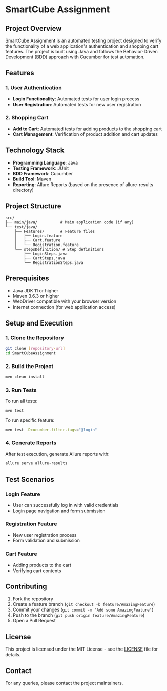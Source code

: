 # SmartCube Assignment

## Project Overview
SmartCube Assignment is an automated testing project designed to verify the functionality of a web application's authentication and shopping cart features. The project is built using Java and follows the Behavior-Driven Development (BDD) approach with Cucumber for test automation.

## Features

### 1. User Authentication
- **Login Functionality**: Automated tests for user login process
- **User Registration**: Automated tests for new user registration

### 2. Shopping Cart
- **Add to Cart**: Automated tests for adding products to the shopping cart
- **Cart Management**: Verification of product addition and cart updates

## Technology Stack
- **Programming Language**: Java
- **Testing Framework**: JUnit
- **BDD Framework**: Cucumber
- **Build Tool**: Maven
- **Reporting**: Allure Reports (based on the presence of allure-results directory)

## Project Structure
```
src/
├── main/java/          # Main application code (if any)
└── test/java/
    ├── Features/       # Feature files
    │   ├── Login.feature
    │   ├── Cart.feature
    │   └── Registration.feature
    └── stepsDefinition/ # Step definitions
        ├── LoginSteps.java
        ├── CartSteps.java
        └── RegistrationSteps.java
```

## Prerequisites
- Java JDK 11 or higher
- Maven 3.6.3 or higher
- WebDriver compatible with your browser version
- Internet connection (for web application access)

## Setup and Execution

### 1. Clone the Repository
```bash
git clone [repository-url]
cd SmartCubeAssignment
```

### 2. Build the Project
```bash
mvn clean install
```

### 3. Run Tests
To run all tests:
```bash
mvn test
```

To run specific feature:
```bash
mvn test -Dcucumber.filter.tags="@login"
```

### 4. Generate Reports
After test execution, generate Allure reports with:
```bash
allure serve allure-results
```

## Test Scenarios

### Login Feature
- User can successfully log in with valid credentials
- Login page navigation and form submission

### Registration Feature
- New user registration process
- Form validation and submission

### Cart Feature
- Adding products to the cart
- Verifying cart contents

## Contributing
1. Fork the repository
2. Create a feature branch (`git checkout -b feature/AmazingFeature`)
3. Commit your changes (`git commit -m 'Add some AmazingFeature'`)
4. Push to the branch (`git push origin feature/AmazingFeature`)
5. Open a Pull Request

## License
This project is licensed under the MIT License - see the [LICENSE](LICENSE) file for details.

## Contact
For any queries, please contact the project maintainers.
